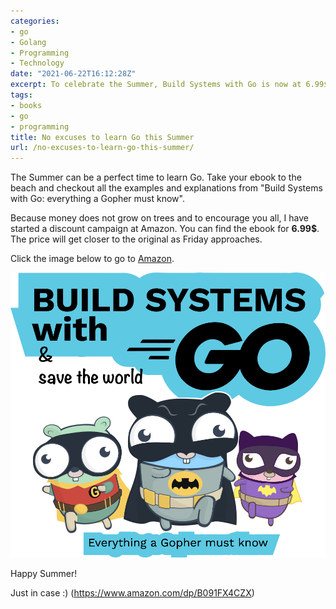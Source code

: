 ```yaml
---
categories:
- go
- Golang
- Programming
- Technology
date: "2021-06-22T16:12:28Z"
excerpt: To celebrate the Summer, Build Systems with Go is now at 6.99$
tags:
- books
- go
- programming
title: No excuses to learn Go this Summer
url: /no-excuses-to-learn-go-this-summer/
---
```


The Summer can be a perfect time to learn Go. Take your ebook to the beach and checkout all the examples and
explanations from "Build Systems with Go: everything a Gopher must know".

Because money does not grow on trees and to encourage you all, I have started a discount campaign at Amazon. You can
find the ebook for **6.99$**. The price will get closer to the original as Friday approaches.

Click the image below to go to [Amazon](https://www.amazon.com/dp/B091FX4CZX).


<a href="https://www.amazon.com/dp/B091FX4CZX" rel="Build systems with Go">![Build systems with Go](assets/2021/06/buildsystems-1.png)</a>


Happy Summer!


Just in case :) (https://www.amazon.com/dp/B091FX4CZX)
